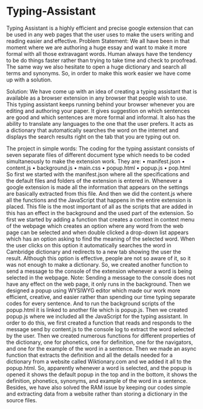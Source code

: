 # Typing-Assistant
Typing Assistant is a highly efficient and precise google extension that can be used in any web pages that the user uses to make the users writing and reading easier and effective.
Problem Statement:
We all have been in that moment where we are authoring a huge essay and want to make it more formal with all those extravagant words. Human always have the tendency to be do things faster rather than trying to take time and check to proofread. The same way we also hesitate to open a huge dictionary and search all terms and synonyms. So, in order to make this work easier we have come up with a solution.

Solution:
We have come up with an idea of creating a typing assistant that is available as a browser extension in any browser that people wish to use. This typing assistant keeps running behind your browser whenever you are editing and authoring your paper. It gives suggestion on which sentences are good and which sentences are more formal and informal. It also has the ability to translate any languages to the one that the user prefers. It acts as a dictionary that automatically searches the word on the internet and displays the search results right on the tab that you are typing out on.


The project in simple words:
The coding for the typing assistant consists of seven separate files of different document type which needs to be coded simultaneously to make the extension work. They are:
•	manifest.json
•	content.js
•	background.js
•	main.css
•	popup.html
•	popup.js
•	pop.html
So first we started with the manifest.json where all the specifications and the default files and folders of the extension is entered in. Whenever a google extension is made all the information that appears on the settings are basically extracted from this file.
And then we did the content.js where all the functions and the JavaScript that happens in the entire extension is placed. This file is the most important of all as the scripts that are added in this has an effect in the background and the used part of the extension. So first we started by adding a function that creates a context in context menu of the webpage which creates an option where any word from the web page can be selected and when double clicked a drop-down list appears which has an option asking to find the meaning of the selected word. When the user clicks on this option it automatically searches the word in Cambridge dictionary and redirects to a new tab showing the user the result. Although this option is effective, people are not so aware of it, so it was not enough to make a dictionary. 
So, we created another function to send a message to the console of the extension whenever a word is being selected in the webpage. Note: Sending a message to the console does not have any effect on the web page, it only runs in the background. Then we designed a popup using WYSIWYG editor which made our work more efficient, creative, and easier rather than spending our time typing separate codes for every sentence. And to run the background scripts of the popup.html it is linked to another file which is popup.js. 
Then we created popup.js where we included all the JavaScript for the typing assistant. In order to do this, we first created a function that reads and responds to the message send by content.js to the console log to extract the word selected by the user. Then we created numerous functions for different properties of the dictionary, one for phonetics, one for definition, one for the navigators, and one for the example of the word in a sentence. Then we made an async function that extracts the definition and all the details needed for a dictionary from a website called Wiktionary.com and we added it all to the popup.html. So, apparently whenever a word is selected, and the popup is opened it shows the default popup in the top and in the bottom, it shows the definition, phonetics, synonyms, and example of the word in a sentence. Besides, we have also solved the RAM issue by keeping our codes simple and extracting data from a website rather than storing a dictionary in the source files. 
